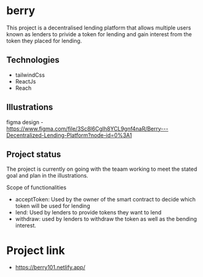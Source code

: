 # berry

This project is a decentralised lending platform that allows multiple users known as lenders to privide a token for lending and gain interest from the token they placed for lending.

## Technologies
- tailwindCss
- ReactJs
- Reach



## Illustrations
figma design - https://www.figma.com/file/3Sc8l6CgIh8YCL9gnf4naR/Berry---Decentralized-Lending-Platform?node-id=0%3A1

## Project status 
The project is currently on going with the teaam working to meet the stated goal and plan in the illustrations.




Scope of functionalities 
- acceptToken: Used by the owner of the smart contract to decide which token will be used for lending
- lend: Used by lenders to provide tokens they want to lend
- withdraw: used by lenders to withdraw the token as well as the bending interest.

# Project link
- https://berry101.netlify.app/
